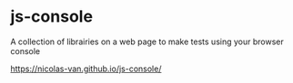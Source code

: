 
# js-console

A collection of librairies on a web page to make tests using your browser console

https://nicolas-van.github.io/js-console/
